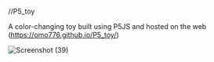 //P5_toy

A color-changing toy built using P5JS and hosted on the web (https://omo776.github.io/P5_toy/)





![Screenshot (39)](https://user-images.githubusercontent.com/88599328/229679643-84d74811-6a74-4976-be34-697dbf64bbeb.png)
